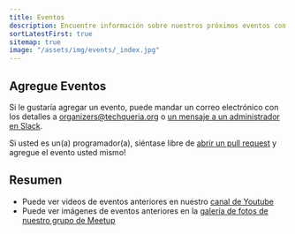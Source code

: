 ```yaml
---
title: Eventos
description: Encuentre información sobre nuestros próximos eventos con otros Latinx en tecnología.
sortLatestFirst: true
sitemap: true
image: "/assets/img/events/_index.jpg"
---
```


## Agregue Eventos

Si le gustaría agregar un evento, puede mandar un correo electrónico con los detalles a [organizers@techqueria.org](mailto:organizers@techqueria.org) o [un mensaje a un administrador en Slack](/communities/slack/).

Si usted es un(a) programador(a), siéntase libre de [abrir un pull request](https://github.com/techqueria/website/compare) y agregue el evento usted mismo!

## Resumen

- Puede ver videos de eventos anteriores en nuestro [canal de Youtube](https://www.youtube.com/channel/UCUhXR0BOgyqrS1E_Sr4PVjQ)
- Puede ver imágenes de eventos anteriores en la [galería de fotos de nuestro grupo de Meetup](https://www.meetup.com/techqueria/photos/)
